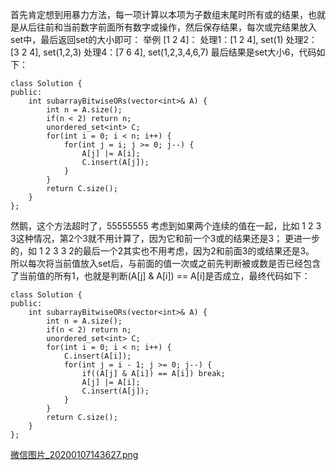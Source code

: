 首先肯定想到用暴力方法，每一项计算以本项为子数组末尾时所有或的结果，也就是从后往前和当前数字前面所有数字或操作，然后保存结果，每次或完结果放入set中，最后返回set的大小即可：
举例 [1 2 4]：
    处理1：[1 2 4], set(1)
    处理2：[3 2 4], set(1,2,3)
    处理4：[7 6 4], set(1,2,3,4,6,7)
最后结果是set大小6，代码如下：
```
class Solution {
public:
    int subarrayBitwiseORs(vector<int>& A) {
        int n = A.size();
        if(n < 2) return n;
        unordered_set<int> C;
        for(int i = 0; i < n; i++) {
            for(int j = i; j >= 0; j--) {
                A[j] |= A[i];
                C.insert(A[j]);
            }
        }
        return C.size();
    }
};
```
然鹅，这个方法超时了，55555555
考虑到如果两个连续的值在一起，比如 1 2 3 3这种情况，第2个3就不用计算了，因为它和前一个3或的结果还是3；
更进一步的，如 1 2 3 3 2的最后一个2其实也不用考虑，因为2和前面3的或结果还是3。
所以每次将当前值放入set后，与前面的值一次或之前先判断被或数是否已经包含了当前值的所有1，也就是判断(A[j] & A[i]) == A[i]是否成立，最终代码如下：
```
class Solution {
public:
    int subarrayBitwiseORs(vector<int>& A) {
        int n = A.size();
        if(n < 2) return n;
        unordered_set<int> C;
        for(int i = 0; i < n; i++) {
            C.insert(A[i]);
            for(int j = i - 1; j >= 0; j--) {
                if((A[j] & A[i]) == A[i]) break;
                A[j] |= A[i];
                C.insert(A[j]);
            }
        }
        return C.size();
    }
};
```
 [微信图片_20200107143627.png](https://pic.leetcode-cn.com/ee23a865f4e80a59a540216f85ab45ff2408e3736cb9db4b7f00a5ed89c6083a-%E5%BE%AE%E4%BF%A1%E5%9B%BE%E7%89%87_20200107143627.png)

